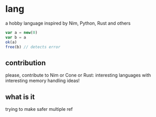 # lang

a hobby language inspired by Nim, Python, Rust and others

```javascript
var a = new(0)
var b = a
ok(a)
free(b) // detects error
```

## contribution

please, contribute to Nim or Cone or Rust: interesting languages with interesting memory handling ideas!

## what is it

trying to make safer multiple ref



